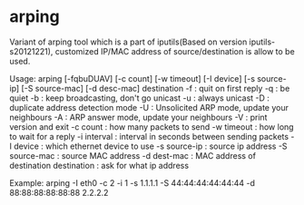 # arping

Variant of arping tool which is a part of iputils(Based on version
iputils-s20121221), customized IP/MAC address of source/destination is allow to
be used.

Usage: arping [-fqbuDUAV] [-c count] [-w timeout] [-I device] [-s source-ip] [-S source-mac] [-d desc-mac] destination
  -f : quit on first reply
  -q : be quiet
  -b : keep broadcasting, don't go unicast
  -u : always unicast
  -D : duplicate address detection mode
  -U : Unsolicited ARP mode, update your neighbours
  -A : ARP answer mode, update your neighbours
  -V : print version and exit
  -c count : how many packets to send
  -w timeout : how long to wait for a reply
  -i interval : interval in seconds between sending packets
  -I device : which ethernet device to use
  -s source-ip : source ip address
  -S source-mac : source MAC address
  -d dest-mac : MAC address of destination
  destination : ask for what ip address


Example:
  arping -I eth0 -c 2 -i 1 -s 1.1.1.1 -S 44:44:44:44:44:44 -d 88:88:88:88:88:88 2.2.2.2

